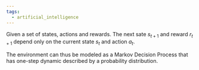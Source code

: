 ```yaml
---
tags:
  - artificial_intelligence
---
```

Given a set of states, actions and rewards. The next sate $s_{t+1}$ and reward $r_{t+1}$ depend only on the current state $s_{t}$ and action $a_{t}$.

The environment can thus be modeled as a Markov Decision Process that has one-step dynamic described by a probability distribution.